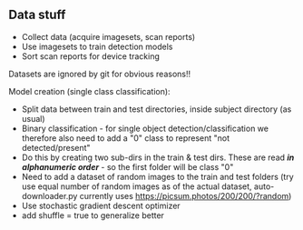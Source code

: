 ## Data stuff

- Collect data (acquire imagesets, scan reports)
- Use imagesets to train detection models
- Sort scan reports for device tracking

Datasets are ignored by git for obvious reasons!!

Model creation (single class classification):
- Split data between train and test directories, inside subject directory (as usual)
- Binary classification - for single object detection/classification we therefore also need to add a "0" class to represent "not detected/present"
- Do this by creating two sub-dirs in the train & test dirs. These are read ***in alphanumeric order*** - so the first folder will be class "0"
- Need to add a dataset of random images to the train and test folders (try use equal number of random images as of the actual dataset, auto-downloader.py currently uses https://picsum.photos/200/200/?random)
- Use stochastic gradient descent optimizer
- add shuffle = true to generalize better